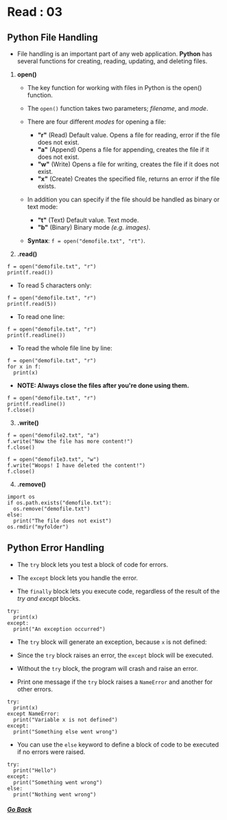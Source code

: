 # Read : 03

## Python File Handling

- File handling is an important part of any web application. **Python** has several functions for creating, reading, updating, and deleting files.

1. **open()**
   - The key function for working with files in Python is the open() function.
  
   - The `open()` function takes two parameters; *filename*, and *mode*.
  
   - There are four different *modes* for opening a file:
       - **"r"** (Read) Default value. Opens a file for reading, error if the file does not exist.
       - **"a"** (Append) Opens a file for appending, creates the file if it does not exist.
       - **"w"** (Write) Opens a file for writing, creates the file if it does not exist.
       - **"x"** (Create) Creates the specified file, returns an error if the file exists.
   - In addition you can specify if the file should be handled as binary or text mode:
       - **"t"** (Text) Default value. Text mode.
       - **"b"** (Binary) Binary mode *(e.g. images)*.

    - **Syntax**: `f = open("demofile.txt", "rt")`.

2. **.read()**
```
f = open("demofile.txt", "r")
print(f.read())
```
- To read 5 characters only:
```
f = open("demofile.txt", "r")
print(f.read(5)) 
```
- To read one line:
```
f = open("demofile.txt", "r")
print(f.readline()) 
```
- To read the whole file line by line:
```
f = open("demofile.txt", "r")
for x in f:
  print(x)
```
- **NOTE: Always close the files after you're done using them.**
```
f = open("demofile.txt", "r")
print(f.readline())
f.close()
```

3. **.write()**
```
f = open("demofile2.txt", "a")
f.write("Now the file has more content!")
f.close()
```
```
f = open("demofile3.txt", "w")
f.write("Woops! I have deleted the content!")
f.close()
```

4. **.remove()**
```
import os
if os.path.exists("demofile.txt"):
  os.remove("demofile.txt")
else:
  print("The file does not exist") 
os.rmdir("myfolder") 
```


## Python Error Handling

- The `try` block lets you test a block of code for errors.

- The `except` block lets you handle the error.

- The `finally` block lets you execute code, regardless of the result of the *try and except* blocks.

```
try:
  print(x)
except:
  print("An exception occurred") 
```
- The `try` block will generate an exception, because `x` is not defined:

- Since the `try` block raises an error, the `except` block will be executed.

- Without the `try` block, the program will crash and raise an error.

- Print one message if the `try` block raises a `NameError` and another for other errors.
```
try:
  print(x)
except NameError:
  print("Variable x is not defined")
except:
  print("Something else went wrong") 
```

- You can use the `else` keyword to define a block of code to be executed if no errors were raised.
```
try:
  print("Hello")
except:
  print("Something went wrong")
else:
  print("Nothing went wrong") 
```


##### [Go Back](code_401_reading_notes.md)